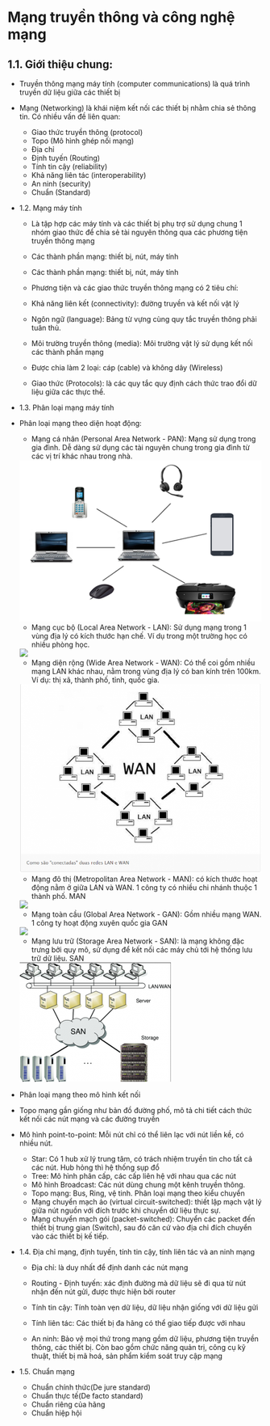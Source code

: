 # Mạng truyền thông và công nghệ mạng
## 1.1. Giới thiệu chung:
- Truyền thông mạng máy tính (computer communications) là quá trình truyền dữ liệu giữa các thiết bị

- Mạng (Networking) là khái niệm kết nối các thiết bị nhằm chia sẻ thông tin. Có nhiều vấn đề liên quan:
  - Giao thức truyền thông (protocol)
  - Topo (Mô hình ghép nối mạng)
  - Địa chỉ
  - Định tuyến (Routing)
  - Tính tin cậy (reliability)
  - Khả năng liên tác (interoperability)
  - An ninh (security)
  - Chuẩn (Standard)
- 1.2. Mạng máy tính
  - Là tập hợp các máy tính và các thiết bị phụ trợ sử dụng chung 1 nhóm giao thức để chia sẻ tài nguyên thông qua các phương tiện truyền thông mạng

  - Các thành phần mạng: thiết bị, nút, máy tính

  - Các thành phần mạng: thiết bị, nút, máy tính

  - Phương tiện và các giao thức truyền thông mạng có 2 tiêu chí:

  - Khả năng liên kết (connectivity): đường truyền và kết nối vật lý
  - Ngôn ngữ (language): Bảng từ vựng cùng quy tắc truyền thông phải tuân thủ.
  - Môi trường truyền thông (media): Môi trường vật lý sử dụng kết nối các thành phần mạng

  - Được chia làm 2 loại: cáp (cable) và không dây (Wireless)
  - Giao thức (Protocols): là các quy tắc quy định cách thức trao đổi dữ liệu giữa các thực thể.

- 1.3. Phân loại mạng máy tính
- Phân loại mạng theo diện hoạt động:

  - Mạng cá nhân (Personal Area Network - PAN): Mạng sử dụng trong gia đình. Dễ dàng sử dụng các tài nguyên chung trong gia đình từ các vị trí khác nhau trong nhà.

  <img src="/Mô hình mạng/Giới thiệu chung về truyền thông và công nghệ mạng/image base 2/1.png">
  

  - Mạng cục bộ (Local Area Network - LAN): Sử dụng mạng trong 1 vùng địa lý có kích thước hạn chế. Ví dụ trong một trường học có nhiều phòng học.


  <img src="/Mô hình mạng/Giới thiệu chung về truyền thông và công nghệ mạng/image base 2/2.png">


  - Mạng diện rộng (Wide Area Network - WAN): Có thể coi gồm nhiều mạng LAN khác nhau, nằm trong vùng địa lý có ban kính trên 100km. Ví dụ: thị xã, thành phố, tỉnh, quốc gia.


  <img src="/Mô hình mạng/Giới thiệu chung về truyền thông và công nghệ mạng/image base 2/3.png">
 

  - Mạng đô thị (Metropolitan Area Network - MAN): có kích thước hoạt động nằm ở giữa LAN và WAN. 1 công ty có nhiều chi nhánh thuộc 1 thành phố.
MAN

  <img src="/Mô hình mạng/Giới thiệu chung về truyền thông và công nghệ mạng/image base 2/4.png">


  - Mạng toàn cầu (Global Area Network - GAN): Gồm nhiều mạng WAN. 1 công ty hoạt động xuyên quốc gia
GAN


  <img src="/Mô hình mạng/Giới thiệu chung về truyền thông và công nghệ mạng/image base 2/5.png">


  - Mạng lưu trữ (Storage Area Network - SAN): là mạng không đặc trưng bởi quy mô, sử dụng để kết nối các máy chủ tới hệ thống lưu trữ dữ liệu.
SAN


  <img src="/Mô hình mạng/Giới thiệu chung về truyền thông và công nghệ mạng/image base 2/6.png">


- Phân loại mạng theo mô hình kết nối

- Topo mạng gần giống như bản đồ đường phố, mô tả chi tiết cách thức kết nối các nút mạng và các đường truyền

- Mô hình point-to-point: Mỗi nút chỉ có thể liên lạc với nút liền kề, có nhiều nút.
  - Star: Có 1 hub xử lý trung tâm, có trách nhiệm truyền tin cho tất cả các nút. Hub hỏng thì hệ thống sụp đổ
  - Tree: Mô hình phân cấp, các cấp liên hệ với nhau qua các nút
  - Mô hình Broadcast: Các nút dùng chung một kênh truyền thông.
  - Topo mạng: Bus, Ring, vệ tinh. Phân loại mạng theo kiểu chuyển
  - Mạng chuyển mạch ảo (virtual circuit-switched): thiết lập mạch vật lý giữa nút nguồn với đích trước khi chuyển dữ liệu thực sự.
  - Mạng chuyển mạch gói (packet-switched): Chuyển các packet đến thiết bị trung gian (Switch), sau đó căn cứ vào địa chỉ đích chuyển vào các thiết bị kế tiếp.
- 1.4. Địa chỉ mạng, định tuyến, tính tin cậy, tính liên tác và an ninh mạng
  - Địa chỉ: là duy nhất để định danh các nút mạng

  - Routing - Định tuyến: xác định đường mà dữ liệu sẽ đi qua từ nút nhận đến nút gửi, được thực hiện bởi router

  - Tính tin cậy: Tính toàn vẹn dữ liệu, dữ liệu nhận giống với dữ liệu gửi

  - Tính liên tác: Các thiết bị đa hãng có thể giao tiếp được với nhau

  - An ninh: Bảo vệ mọi thứ trong mạng gồm dữ liệu, phương tiện truyền thông, các thiết bị. Còn bao gồm chức năng quản trị, công cụ kỹ thuật, thiết bị mã hoá, sản phẩm kiểm soát truy cập mạng

- 1.5. Chuẩn mạng
  - Chuẩn chính thức(De jure standard)
  - Chuẩn thực tế(De facto standard)
  - Chuẩn riêng của hãng
  - Chuẩn hiệp hội